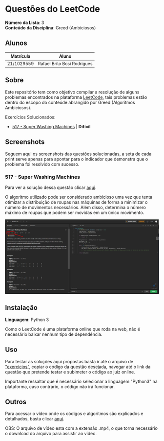 # Questões do LeetCode

**Número da Lista**: 3<br>
**Conteúdo da Disciplina**: Greed (Ambiciosos)<br>

## Alunos
|Matrícula | Aluno |
| -- | -- |
| 21/1029559  | Rafael Brito Bosi Rodrigues |

## Sobre 

Este repositório tem como objetivo compilar a resolução de alguns problemas encontrados na plataforma [LeetCode](https://leetcode.com/), tais problemas estão dentro do escopo do conteúde abrangido por Greed (Algoritmos Ambiciosos).

Exercícios Solucionados:

- [517 - Super Washing Machines](https://leetcode.com/problems/super-washing-machines/description/) | **Difícil**

## Screenshots

Seguem aqui os screenshots das questões solucionadas, a seta de cada print serve apenas para apontar para o indicador que demonstra que o problema foi resolvido com sucesso.

### 517 - Super Washing Machines

Para ver a solução dessa questão clicar [aqui](./exercicios/517.py).

O algoritmo utilizado pode ser considerado ambicioso uma vez que tenta otimizar a distribuição de roupas nas máquinas de forma a minimizar o número de movimentos necessários. Além disso, determina o número máximo de roupas que podem ser movidas em um único movimento.

![Imagem 517](./img/517.png)


## Instalação 
**Linguagem**: Python 3<br>

Como o LeetCode é uma plataforma online que roda na web, não é necessário baixar nenhum tipo de dependência.

## Uso 

Para testar as soluções aqui propostas basta ir até o arquivo de ["exercicios"](./exercicios/), copiar o código da questão desejada, navegar até o link da questão que pretende testar e subimeter o código ao juiz online.

Importante ressaltar que é necessário selecionar a linguagem "Python3" na plataforma, caso contrário, o código não irá funcionar.

## Outros 

Para acessar o vídeo onde os códigos e algoritmos são explicados e detalhados, basta clicar [aqui]().

OBS: O arquivo de vídeo esta com a extensão .mp4, o que torna necessário o download do arquivo para assistir ao vídeo.




